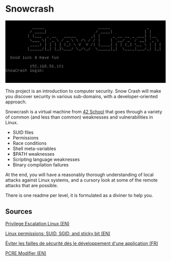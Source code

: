 # Snowcrash
![Home](home.png)

This project is an introduction to computer security. Snow Crash will make you discover security in various sub-domains, with a developer-oriented approach.

Snowcrash is a virtual machine from [42 School](https://42.fr/en/homepage/) that goes through a variety of common (and less than common) weaknesses and vulnerabilities in Linux.

* SUID files
* Permissions
* Race conditions
* Shell meta-variables
* $PATH weaknesses
* Scripting language weaknesses
* Binary compilation failures

At the end, you will have a reasonably thorough understanding of local attacks against Linux systems, and a cursory look at some of the remote attacks that are possible.

There is one readme per level, it is formulated as a diviner to help you.

## Sources

[Privilege Escalation Linux (EN)](https://book.hacktricks.xyz/linux-hardening/privilege-escalation)

[Linux permissions: SUID, SGID, and sticky bit (EN)](https://www.redhat.com/sysadmin/suid-sgid-sticky-bit#:~:text=user%20%2B%20s%20(pecial),use%20an%20uppercase%20S%20here.)

[Éviter les failles de sécurité dès le développement d'une application (FR)](http://www.linuxfocus.org/Francais/January2001/article182.shtml)

[PCRE Modifier (EN)](https://www.space.net/~chd/php/reference.pcre.pattern.modifiers.html#reference.pcre.pattern.modifiers.eval)